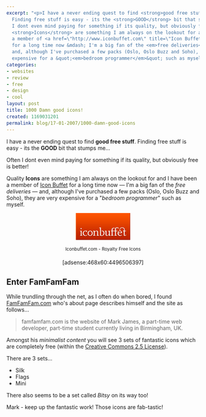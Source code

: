 ```yaml
---
excerpt: "<p>I have a never ending quest to find <strong>good free stuff</strong>.
  Finding free stuff is easy - its the <strong>GOOD</strong> bit that stumps me&hellip;</p>\r\n<p>Often
  I dont even mind paying for something if its quality, but obviously free is better!</p>\r\n<p>Quality
  <strong>Icons</strong> are something I am always on the lookout for and I have been
  a member of <a href=\"http://www.iconbuffet.com\" title=\"Icon Buffet\">Icon Buffet</a>
  for a long time now &mdash; I'm a big fan of the <em>free deliveries</em> &mdash;
  and, although I've purchased a few packs (Oslo, Oslo Buzz and Soho), they are very
  expensive for a &quot;<em>bedroom programmer</em>&quot; such as myself.</p>\r\n"
categories:
- websites
- review
- free
- design
- cool
layout: post
title: 1000 Damn good icons!
created: 1169031201
permalink: blog/17-01-2007/1000-damn-good-icons
---
```

<p>I have a never ending quest to find <strong>good free stuff</strong>. Finding free stuff is easy - its the <strong>GOOD</strong> bit that stumps me&hellip;</p>
<p>Often I dont even mind paying for something if its quality, but obviously free is better!</p>
<p>Quality <strong>Icons</strong> are something I am always on the lookout for and I have been a member of <a href="http://www.iconbuffet.com" title="Icon Buffet">Icon Buffet</a> for a long time now &mdash; I'm a big fan of the <em>free deliveries</em> &mdash; and, although I've purchased a few packs (Oslo, Oslo Buzz and Soho), they are very expensive for a &quot;<em>bedroom programmer</em>&quot; such as myself.</p>
<!--break-->
<div style="margin: 0px auto; width: 468px; text-align: center;"><img width="142" height="70" border="0" src="/sites/thingy-ma-jig.co.uk/files/logo-ib_142.png" alt="Icon Buffet" />
<p><sup>Iconbuffet.com - Royalty Free Icons</sup></p>
[adsense:468x60:4496506397]</div>
<h2>Enter FamFamFam</h2>
<p>While trundling through the net, as I often do when bored, I found  <a href="http://www.famfamfam.com" title="FamFamFam">FamFamFam.com</a> who's about page describes himself and the site as follows&hellip;</p>
<!--break--> <blockquote cite="http://www.famfamfam.com">
<p>famfamfam.com is the website of Mark James, a part-time web developer, part-time student currently living in Birmingham, UK.</p>
</blockquote>
<p>Amongst his <em>minimalist content</em> you will see 3 sets of fantastic icons which are completely free (within the <a href="http://creativecommons.org/licenses/by/2.5/" title="Creative Commons license 2.5">Creative Commons 2.5 License</a>).</p>
<p>There are 3 sets&hellip;</p>
<ul>
    <li>Silk</li>
    <li>Flags</li>
    <li>Mini</li>
</ul>
<p>There also seems to be a set called <em>Bitsy</em> on its way too!</p>
<p>Mark - keep up the fantastic work! Those icons are fab-tastic!</p>
